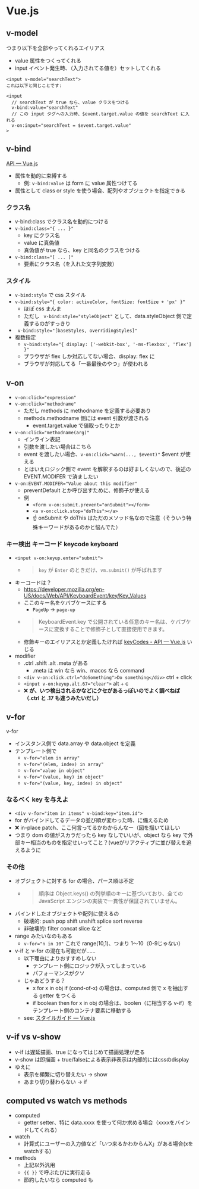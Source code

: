 # Vue.js

## v-model
つまり以下を全部やってくれるエイリアス

- value 属性をつくってくれる
- input イベント発生時、（入力されてる値を）セットしてくれる

```
<input v-model="searchText">
これは以下と同じことです:

<input
  // searchText が true なら、value クラスをつける
  v-bind:value="searchText"
  // この input タグへの入力時、$event.target.value の値を searchText に入れる
  v-on:input="searchText = $event.target.value"
>
```

## v-bind
[API — Vue.js](https://jp.vuejs.org/v2/api/#v-bind)

- 属性を動的に束縛する
    - 例: `v-bind:value` は form に value 属性つけてる
- 属性として class or style を使う場合、配列やオブジェクトを指定できる

### クラス名
- v-bind:class でクラス名を動的につける
- `v-bind:class="{ ... }"`
    - key にクラス名
    - value に真偽値
    - 真偽値が true なら、key と同名のクラスをつける
- `v-bind:class="[ ... ]"`
    - 要素にクラス名（を入れた文字列変数）

### スタイル
- `v-bind:style` で css スタイル
- `v-bind:style="{ color: activeColor, fontSize: fontSize + 'px' }"`
    - ほぼ css まんま
    - ただし ` v-bind:style="styleObject"` として、data.styleObject 側で定義するのがすっきり
- ` v-bind:style="[baseStyles, overridingStyles]"`
- 複数指定
    - `v-bind:style="{ display: ['-webkit-box', '-ms-flexbox', 'flex'] }"`
    - ブラウザが flex しか対応してない場合、display: flex に
    - ブラウザが対応してる「一番最後のやつ」が使われる

## v-on
- `v-on:click="expression"`
- `v-on:click="methodname"`
    - ただし methods に methodname を定義する必要あり
    - methods.methodname 側には event 引数が渡される
        - event.target.value で値取ったりとか
- `v-on:click="methodname(arg)"`
    - インライン表記
    - 引数を渡したい場合はこちら
    - event を渡したい場合、`v-on:click="warn(..., $event)"` $event が使える
    - とはいえロジック側で event を解釈するのは好ましくないので、後述の EVENT.MODIFER で済ましたい
- `v-on:EVENT.MODIFER="Value about this modifier"`
    - preventDefault とか呼び出すために、修飾子が使える
    - 例
        - `<form v-on:submit.prevent="onSubmit"></form>`
        - `<a v-on:click.stop="doThis"></a>`
        - :point_up: onSubmit や doThis はただのメソッド名なので注意（そういう特殊キーワードがあるのかと悩んでた）

### キー検出 キーコード keycode keyboard
- `<input v-on:keyup.enter="submit">`
    - >`key` が `Enter` のときだけ、`vm.submit()` が呼ばれます
- キーコードは？
    - https://developer.mozilla.org/en-US/docs/Web/API/KeyboardEvent/key/Key_Values
    - ここのキー名をケバブケースにする
        - `PageUp` → `page-up`
    - > KeyboardEvent.key で公開されている任意のキー名は、ケバブケースに変換することで修飾子として直接使用できます。
    - 修飾キーのエイリアスとか定義したければ [keyCodes - API — Vue.js](https://jp.vuejs.org/v2/api/#keyCodes) いじる
- modifier
    - .ctrl .shift .alt .meta がある
        - .meta は win なら win、macos なら command
    - `<div v-on:click.ctrl="doSomething">Do something</div>` ctrl + click
    - `<input v-on:keyup.alt.67="clear">` alt + c
    - :x: **が、いつ検出されるかなどにクセがあるっぽいのでよく調べねば（.ctrl と .17 も違うみたいだし）**

## v-for
v-for

- インスタンス側で data.array や data.object を定義
- テンプレート側で
    - `v-for="elem in array"`
    - `v-for="(elem, index) in array"`
    - `v-for="value in object"`
    - `v-for="(value, key) in object"`
    - `v-for="(value, key, index) in object"`

### なるべく key を与えよ
- `<div v-for="item in items" v-bind:key="item.id">`
- for がバインドしてるデータの並び順が変わった時、に備えるため
- :x: in-place patch、ここ何言ってるかわからんなー（図を描いてほしい
- つまり dom の値がスカラだったら key なしでいいが、object なら key で外部キー相当のものを指定せいってこと？(vueがリアクティブに並び替えを追えるように

### その他
- オブジェクトに対する for の場合、パース順は不定
    - >順序は Object.keys() の列挙順のキーに基づいており、全ての JavaScript エンジンの実装で一貫性が保証されていません。
- バインドしたオブジェクトや配列に使えるの
    - 破壊的: push pop shift unshift splice sort reverse
    - 非破壊的: filter concat slice など
- range みたいなのもある
    - `v-for="n in 10"` これで range(10,1)、つまり 1～10（0-9じゃない）
- v-if と v-for の混在も可能だが……
    - 以下理由によりおすすめしない
        - テンプレート側にロジックが入ってしまっている
        - パフォーマンスがクソ
    - じゃあどうする？
        - x for x in obj if (cond-of-x) の場合は、computed 側で x を抽出する getter をつくる
        - if boolean then for x in obj の場合は、boolen（に相当する v-if）をテンプレート側のコンテナ要素に移動する
    - see: [スタイルガイド — Vue.js](https://jp.vuejs.org/v2/style-guide/#v-for-%E3%81%A8%E4%B8%80%E7%B7%92%E3%81%AB-v-if-%E3%82%92%E4%BD%BF%E3%81%86%E3%81%AE%E3%82%92%E9%81%BF%E3%81%91%E3%82%8B-%E5%BF%85%E9%A0%88)


## v-if vs v-show
- v-if は遅延描画、true になってはじめて描画処理が走る
- v-show は即描画 + true/falseによる表示非表示は内部的にはcssのdisplay
- ゆえに
    - 表示を頻繁に切り替えたい → show
    - あまり切り替わらない → if

## computed vs watch vs methods
- computed
    - getter setter、特に data.xxxx を使って何か求める場合（xxxxをバインドしてくれる）
- watch
    - 計算式にユーザーの入力値など「いつ来るかわからんX」がある場合(xをwatchする)
- methods
    - 上記以外汎用
    - `{{ }}` で呼ぶたびに実行走る
    - 節約したいなら computed も
